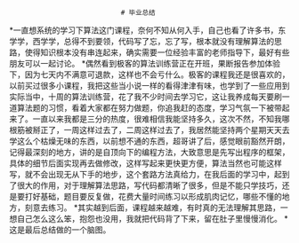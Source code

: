 
								# 毕业总结

*一直想系统的学习下算法这门课程，奈何不知从何入手，自己也看了许多书，东学学，西学学，总得不到要领，代码写了忘，忘了写，根本就没有理解算法的思路，使得知识根本没有串连起来，确实需要一位经验丰富的老师指导下，最好有些朋友可以一起讨论。
*偶然看到极客的算法训练营正在开班，果断报告参加体验下，因为七天内不满意可退款，这样也不会亏什么。极客的课程我还是很喜欢的，以前买过很多小课程，我把这些当小说一样的看得津津有味，也学到了一些应用到实际当中，十周的算法训练营，花了我不少时间去学习它，这让我养成每天要刷一道算法题的习惯，看着大家都在努力做题，你追我赶的态度，学习气氛一下被带起来了。一直以来我都是三分的热度，很难相信我能坚持多久，这次不然，不知我哪根筋被掰正了，一周这样过去了，二周这样过去了，我居然能坚持两个星期天天去学这么个枯燥无味的东西，以前想不通的东西，超哥讲了后，感觉眼前豁然开朗，记得最深刻的地方，讲的是自顶向下的编程方法，大致意思是先写出程序的框架，具体的细节后面实现再去做修改，这样写起来更快更方便，算法当然也可能这样写，就不会出现无从下手的地步，这个套路方法真给力，在我后面的学习中，起到了很大的作用，对于理解算法思路，写代码都清晰了很多，但是不能只学技巧，还是要打好基础，题目要反复做，花费大量时间练习以形成肌肉记忆，哪些不懂的地方，刻意去练习。
*其实越到后面，课程越来越难，有时真的无法理解其思路，一想自己怎么这么笨，抱怨也没用，我就把代码背了下来，留在肚子里慢慢消化。
*这是最后总结做的一个脑图。
